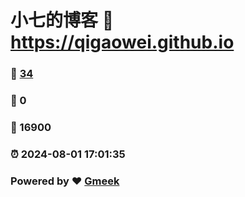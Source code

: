 # 小七的博客 :link: https://qigaowei.github.io 
### :page_facing_up: [34](https://qigaowei.github.io/tag.html) 
### :speech_balloon: 0 
### :hibiscus: 16900 
### :alarm_clock: 2024-08-01 17:01:35 
### Powered by :heart: [Gmeek](https://github.com/Meekdai/Gmeek)
